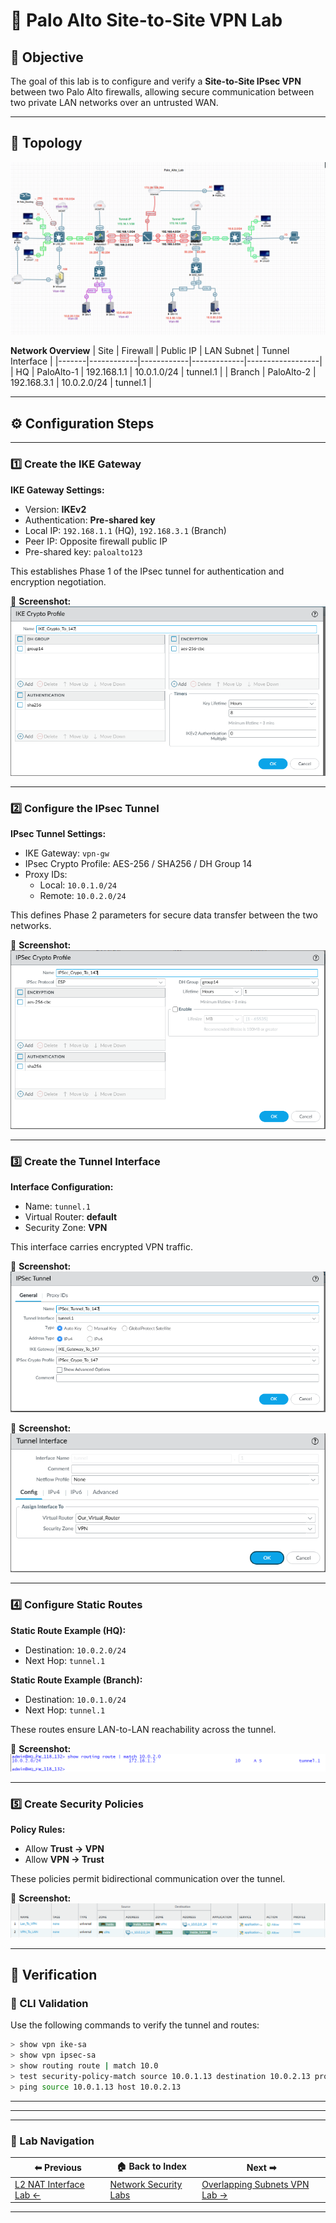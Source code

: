 # 🔐 Palo Alto Site-to-Site VPN Lab

## 🎯 Objective
The goal of this lab is to configure and verify a **Site-to-Site IPsec VPN** between two Palo Alto firewalls, allowing secure communication between two private LAN networks over an untrusted WAN.

---

## 🧩 Topology
![Topology](screenshots/palo-vpn-topology.png)

**Network Overview**
| Site | Firewall | Public IP | LAN Subnet | Tunnel Interface |
|-------|------------|------------|-------------|------------------|
| HQ | PaloAlto-1 | 192.168.1.1 | 10.0.1.0/24 | tunnel.1 |
| Branch | PaloAlto-2 | 192.168.3.1 | 10.0.2.0/24 | tunnel.1 |

---

## ⚙️ Configuration Steps

---

### 1️⃣ Create the IKE Gateway
**IKE Gateway Settings:**
- Version: **IKEv2**
- Authentication: **Pre-shared key**
- Local IP: `192.168.1.1` (HQ), `192.168.3.1` (Branch)
- Peer IP: Opposite firewall public IP
- Pre-shared key: `paloalto123`

This establishes Phase 1 of the IPsec tunnel for authentication and encryption negotiation.

📸 **Screenshot:**  
![IKE Gateway](screenshots/palo-vpn-ike.png)

---

### 2️⃣ Configure the IPsec Tunnel
**IPsec Tunnel Settings:**
- IKE Gateway: `vpn-gw`
- IPsec Crypto Profile: AES-256 / SHA256 / DH Group 14
- Proxy IDs:
  - Local: `10.0.1.0/24`
  - Remote: `10.0.2.0/24`

This defines Phase 2 parameters for secure data transfer between the two networks.

📸 **Screenshot:**  
![IPsec Tunnel](screenshots/palo-vpn-ipsec.png)

---

### 3️⃣ Create the Tunnel Interface
**Interface Configuration:**
- Name: `tunnel.1`
- Virtual Router: **default**
- Security Zone: **VPN**

This interface carries encrypted VPN traffic.

📸 **Screenshot:**  
![Tunnel Interface Config](screenshots/palo-vpn-tunnel-config.png)

📸 **Screenshot:**  
![Tunnel Interface Assignment](screenshots/palo-vpn-tunnel-interface.png)

---

### 4️⃣ Configure Static Routes
**Static Route Example (HQ):**
- Destination: `10.0.2.0/24`
- Next Hop: `tunnel.1`

**Static Route Example (Branch):**
- Destination: `10.0.1.0/24`
- Next Hop: `tunnel.1`

These routes ensure LAN-to-LAN reachability across the tunnel.

📸 **Screenshot:**  
![Routing Table](screenshots/palo-vpn-route.png)

---

### 5️⃣ Create Security Policies
**Policy Rules:**
- Allow **Trust → VPN**
- Allow **VPN → Trust**

These policies permit bidirectional communication over the tunnel.

📸 **Screenshot:**  
![Security Policies](screenshots/palo-vpn-policy.png)

---

## 🧪 Verification

### 🔹 CLI Validation
Use the following commands to verify the tunnel and routes:

```bash
> show vpn ike-sa
> show vpn ipsec-sa
> show routing route | match 10.0
> test security-policy-match source 10.0.1.13 destination 10.0.2.13 protocol 6 destination-port 80
> ping source 10.0.1.13 host 10.0.2.13

```

---

---

---
### 🔁 Lab Navigation

| ⬅ Previous | 🏠 Back to Index | Next ➡ |
|------------|-----------------|---------|
| [L2 NAT Interface Lab ←](/network-security/palo-alto-l2-nat-interface-lab/) | [Network Security Labs](/network-security/index.md) | [Overlapping Subnets VPN Lab →](/network-security/palo-alto-overlapping-subnet-lab/) |



---













